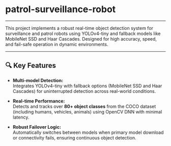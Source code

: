 # patrol-surveillance-robot

---
This project implements a robust real-time object detection system for surveillance and patrol robots using YOLOv4-tiny and fallback models like MobileNet SSD and Haar Cascades. Designed for high accuracy, speed, and fail-safe operation in dynamic environments.

---


## 🔍 Key Features

- **Multi-model Detection:**  
  Integrates YOLOv4-tiny with fallback options (MobileNet SSD and Haar Cascades) for uninterrupted detection across real-world conditions.

- **Real-time Performance:**  
  Detects and tracks over **80+ object classes** from the COCO dataset (including humans, vehicles, animals) using OpenCV DNN with minimal latency.

- **Robust Failover Logic:**  
  Automatically switches between models when primary model download or connectivity fails, ensuring continuous object detection.
